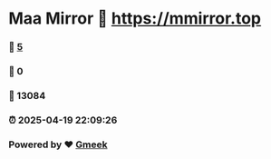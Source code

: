 # Maa Mirror :link: https://mmirror.top 
### :page_facing_up: [5](https://mmirror.top/tag.html) 
### :speech_balloon: 0 
### :hibiscus: 13084 
### :alarm_clock: 2025-04-19 22:09:26 
### Powered by :heart: [Gmeek](https://github.com/Meekdai/Gmeek)
